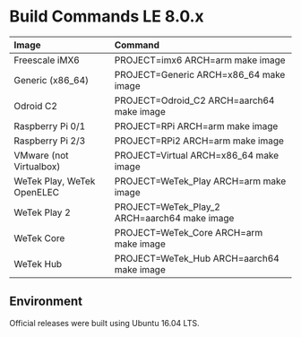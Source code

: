 # Build Commands LE 8.0.x

| Image | Command |
| :--- | :--- |
| Freescale iMX6 | PROJECT=imx6 ARCH=arm make image |
| Generic (x86_64) | PROJECT=Generic ARCH=x86_64 make image |
| Odroid C2 | PROJECT=Odroid_C2 ARCH=aarch64 make image |
| Raspberry Pi 0/1 | PROJECT=RPi ARCH=arm make image |
| Raspberry Pi 2/3 | PROJECT=RPi2 ARCH=arm make image |
| VMware (not Virtualbox) | PROJECT=Virtual ARCH=x86_64 make image |
| WeTek Play, WeTek OpenELEC | PROJECT=WeTek_Play ARCH=arm make image |
| WeTek Play 2 | PROJECT=WeTek_Play_2 ARCH=aarch64 make image |
| WeTek Core | PROJECT=WeTek_Core ARCH=arm make image |
| WeTek Hub | PROJECT=WeTek_Hub ARCH=aarch64 make image |

## Environment

Official releases were built using Ubuntu 16.04 LTS.
